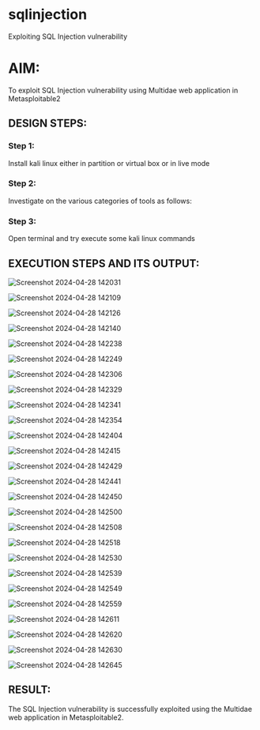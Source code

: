 # sqlinjection
Exploiting SQL Injection vulnerability

# AIM:
To exploit SQL Injection vulnerability using Multidae web application in Metasploitable2

## DESIGN STEPS:

### Step 1:

Install kali linux either in partition or virtual box or in live mode


### Step 2:

Investigate on the various categories of tools as follows:

### Step 3:

Open terminal and try execute some kali linux commands

## EXECUTION STEPS AND ITS OUTPUT:

![Screenshot 2024-04-28 142031](https://github.com/kanagavel7/sqlinjection/assets/162578954/d1f4143c-b53c-40ba-8272-b0ced8e57725)

![Screenshot 2024-04-28 142109](https://github.com/kanagavel7/sqlinjection/assets/162578954/059db57a-6302-4a7b-869d-43b7293c9d43)

![Screenshot 2024-04-28 142126](https://github.com/kanagavel7/sqlinjection/assets/162578954/7a03960a-2ab4-4f60-8124-9f1d297c8abe)

![Screenshot 2024-04-28 142140](https://github.com/kanagavel7/sqlinjection/assets/162578954/88efeb96-cadd-4364-bf72-8601c8554422)

![Screenshot 2024-04-28 142238](https://github.com/kanagavel7/sqlinjection/assets/162578954/6b3453ea-c241-4ced-b7f1-3e4616cbf159)

![Screenshot 2024-04-28 142249](https://github.com/kanagavel7/sqlinjection/assets/162578954/fb8e1e05-40e3-49c5-97ab-b29da21d9451)

![Screenshot 2024-04-28 142306](https://github.com/kanagavel7/sqlinjection/assets/162578954/6376df10-15dd-4e65-9dc0-95ce3e7c67db)

![Screenshot 2024-04-28 142329](https://github.com/kanagavel7/sqlinjection/assets/162578954/4a5c19d9-300c-4e9f-b772-012b3b126bc5)

![Screenshot 2024-04-28 142341](https://github.com/kanagavel7/sqlinjection/assets/162578954/a94eb030-bf83-43ef-8e3d-1df23d6c535b)

![Screenshot 2024-04-28 142354](https://github.com/kanagavel7/sqlinjection/assets/162578954/169c808b-85db-4175-be7e-36c3e484d2c7)

![Screenshot 2024-04-28 142404](https://github.com/kanagavel7/sqlinjection/assets/162578954/e98cbb42-7086-4d7e-bf61-94daa898d05b)

![Screenshot 2024-04-28 142415](https://github.com/kanagavel7/sqlinjection/assets/162578954/506fa3ce-aadb-4601-94bd-f093b3c3a2e7)

![Screenshot 2024-04-28 142429](https://github.com/kanagavel7/sqlinjection/assets/162578954/0a6e9179-28af-4d8e-9b2f-a3f6e0cc0e6c)

![Screenshot 2024-04-28 142441](https://github.com/kanagavel7/sqlinjection/assets/162578954/4751914e-d95c-4040-9d61-1674b3e03931)

![Screenshot 2024-04-28 142450](https://github.com/kanagavel7/sqlinjection/assets/162578954/e9287064-0c79-4c2d-963a-67193213f653)

![Screenshot 2024-04-28 142500](https://github.com/kanagavel7/sqlinjection/assets/162578954/91faed2e-8e54-4f40-8e85-676cf3c863fd)

![Screenshot 2024-04-28 142508](https://github.com/kanagavel7/sqlinjection/assets/162578954/10403cb3-4d52-4daa-96eb-e3e7a1f41560)

![Screenshot 2024-04-28 142518](https://github.com/kanagavel7/sqlinjection/assets/162578954/beccd115-efc8-4a60-a792-4abf53d8fb6c)

![Screenshot 2024-04-28 142530](https://github.com/kanagavel7/sqlinjection/assets/162578954/0843aa8f-16cf-4e2a-8027-4ea456d3d89d)

![Screenshot 2024-04-28 142539](https://github.com/kanagavel7/sqlinjection/assets/162578954/1bf52226-c5fa-4370-9e1e-d10887b76832)

![Screenshot 2024-04-28 142549](https://github.com/kanagavel7/sqlinjection/assets/162578954/48318d2d-508d-4766-8aff-15d62b20a465)

![Screenshot 2024-04-28 142559](https://github.com/kanagavel7/sqlinjection/assets/162578954/d9e11c37-a73f-42e3-8655-8295a6b5b940)

![Screenshot 2024-04-28 142611](https://github.com/kanagavel7/sqlinjection/assets/162578954/6dc2f535-1064-4a3d-be50-5c3ca8da8271)

![Screenshot 2024-04-28 142620](https://github.com/kanagavel7/sqlinjection/assets/162578954/e43f039c-f22a-4c53-9b4d-e0908a5ad1a3)

![Screenshot 2024-04-28 142630](https://github.com/kanagavel7/sqlinjection/assets/162578954/523d8cf8-fdf9-45b3-a923-640c1554a323)

![Screenshot 2024-04-28 142645](https://github.com/kanagavel7/sqlinjection/assets/162578954/57605dd8-00d1-4eba-8435-21dd60592bd8)

## RESULT:
The SQL Injection vulnerability is successfully exploited using the Multidae web application in Metasploitable2.
